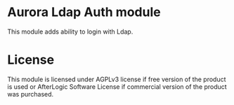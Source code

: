 # Aurora Ldap Auth module
This module adds ability to login with Ldap.

# License
This module is licensed under AGPLv3 license if free version of the product is used or AfterLogic Software License if commercial version of the product was purchased.